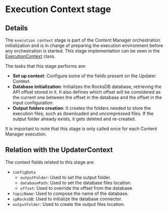 # Execution Context stage

## Details

The `execution context` stage is part of the Content Manager orchestration initialization and is in charge of preparing the execution environment before any orchestration is started. This stage implementation can be seen in the [ExecutionContext](../../src/components/executionContext.hpp) class.

The tasks that this stage performs are:
- **Set up context**: Configure some of the fields present on the Updater Context.
- **Database initialization**: Initializes the RocksDB database, retrieving the API offset stored in it. It also defines which offset will be considered as the current one between the offset in the database and the offset in the input configuration.
- **Output folders creation**: It creates the folders needed to store the execution files, such as downloaded and uncompressed files. If the output folder already exists, it gets deleted and re-created.

It is important to note that this stage is only called once for each Content Manager execution.

## Relation with the UpdaterContext

The context fields related to this stage are:

- `configData`
  + `outputFolder`: Used to set the output folder.
  + `databasePath`: Used to set the database files location.
  + `offset`: Used to override the offset from the database.
- `topicName`: Used to compose the name of the database.
- `spRocksDB`: Used to initialize the database connector.
- `outputFolder`: Used to create the output files location.

